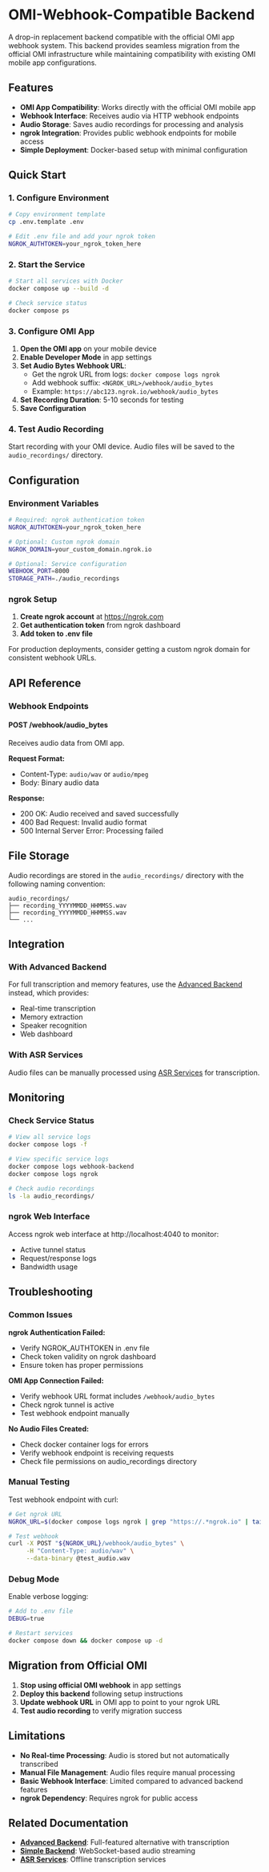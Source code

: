 # OMI-Webhook-Compatible Backend

A drop-in replacement backend compatible with the official OMI app webhook system. This backend provides seamless migration from the official OMI infrastructure while maintaining compatibility with existing OMI mobile app configurations.

## Features

- **OMI App Compatibility**: Works directly with the official OMI mobile app
- **Webhook Interface**: Receives audio via HTTP webhook endpoints
- **Audio Storage**: Saves audio recordings for processing and analysis
- **ngrok Integration**: Provides public webhook endpoints for mobile access
- **Simple Deployment**: Docker-based setup with minimal configuration

## Quick Start

### 1. Configure Environment

```bash
# Copy environment template
cp .env.template .env

# Edit .env file and add your ngrok token
NGROK_AUTHTOKEN=your_ngrok_token_here
```

### 2. Start the Service

```bash
# Start all services with Docker
docker compose up --build -d

# Check service status
docker compose ps
```

### 3. Configure OMI App

1. **Open the OMI app** on your mobile device
2. **Enable Developer Mode** in app settings
3. **Set Audio Bytes Webhook URL**:
   - Get the ngrok URL from logs: `docker compose logs ngrok`
   - Add webhook suffix: `<NGROK_URL>/webhook/audio_bytes`
   - Example: `https://abc123.ngrok.io/webhook/audio_bytes`
4. **Set Recording Duration**: 5-10 seconds for testing
5. **Save Configuration**

### 4. Test Audio Recording

Start recording with your OMI device. Audio files will be saved to the `audio_recordings/` directory.

## Configuration

### Environment Variables

```bash
# Required: ngrok authentication token
NGROK_AUTHTOKEN=your_ngrok_token_here

# Optional: Custom ngrok domain
NGROK_DOMAIN=your_custom_domain.ngrok.io

# Optional: Service configuration
WEBHOOK_PORT=8000
STORAGE_PATH=./audio_recordings
```

### ngrok Setup

1. **Create ngrok account** at https://ngrok.com
2. **Get authentication token** from ngrok dashboard
3. **Add token to .env file**

For production deployments, consider getting a custom ngrok domain for consistent webhook URLs.

## API Reference

### Webhook Endpoints

#### POST /webhook/audio_bytes
Receives audio data from OMI app.

**Request Format:**
- Content-Type: `audio/wav` or `audio/mpeg`
- Body: Binary audio data

**Response:**
- 200 OK: Audio received and saved successfully
- 400 Bad Request: Invalid audio format
- 500 Internal Server Error: Processing failed

## File Storage

Audio recordings are stored in the `audio_recordings/` directory with the following naming convention:
```
audio_recordings/
├── recording_YYYYMMDD_HHMMSS.wav
├── recording_YYYYMMDD_HHMMSS.wav
└── ...
```

## Integration

### With Advanced Backend
For full transcription and memory features, use the [Advanced Backend](../../advanced/) instead, which provides:
- Real-time transcription
- Memory extraction
- Speaker recognition
- Web dashboard

### With ASR Services
Audio files can be manually processed using [ASR Services](../../../extras/asr-services/) for transcription.

## Monitoring

### Check Service Status
```bash
# View all service logs
docker compose logs -f

# View specific service logs
docker compose logs webhook-backend
docker compose logs ngrok

# Check audio recordings
ls -la audio_recordings/
```

### ngrok Web Interface
Access ngrok web interface at http://localhost:4040 to monitor:
- Active tunnel status
- Request/response logs
- Bandwidth usage

## Troubleshooting

### Common Issues

**ngrok Authentication Failed:**
- Verify NGROK_AUTHTOKEN in .env file
- Check token validity on ngrok dashboard
- Ensure token has proper permissions

**OMI App Connection Failed:**
- Verify webhook URL format includes `/webhook/audio_bytes`
- Check ngrok tunnel is active
- Test webhook endpoint manually

**No Audio Files Created:**
- Check docker container logs for errors
- Verify webhook endpoint is receiving requests
- Check file permissions on audio_recordings directory

### Manual Testing

Test webhook endpoint with curl:
```bash
# Get ngrok URL
NGROK_URL=$(docker compose logs ngrok | grep "https://.*ngrok.io" | tail -1)

# Test webhook
curl -X POST "${NGROK_URL}/webhook/audio_bytes" \
     -H "Content-Type: audio/wav" \
     --data-binary @test_audio.wav
```

### Debug Mode

Enable verbose logging:
```bash
# Add to .env file
DEBUG=true

# Restart services
docker compose down && docker compose up -d
```

## Migration from Official OMI

1. **Stop using official OMI webhook** in app settings
2. **Deploy this backend** following setup instructions
3. **Update webhook URL** in OMI app to point to your ngrok URL
4. **Test audio recording** to verify migration success

## Limitations

- **No Real-time Processing**: Audio is stored but not automatically transcribed
- **Manual File Management**: Audio files require manual processing
- **Basic Webhook Interface**: Limited compared to advanced backend features
- **ngrok Dependency**: Requires ngrok for public access

## Related Documentation

- **[Advanced Backend](../../advanced/)**: Full-featured alternative with transcription
- **[Simple Backend](../../simple/)**: WebSocket-based audio streaming
- **[ASR Services](../../../extras/asr-services/)**: Offline transcription services